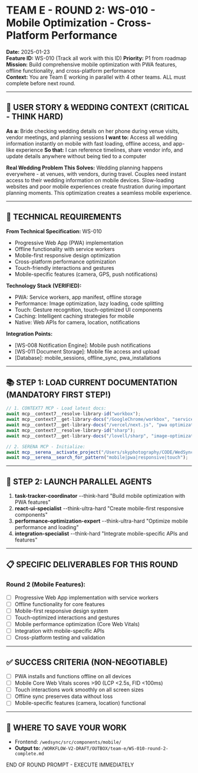 # TEAM E - ROUND 2: WS-010 - Mobile Optimization - Cross-Platform Performance

**Date:** 2025-01-23  
**Feature ID:** WS-010 (Track all work with this ID)
**Priority:** P1 from roadmap  
**Mission:** Build comprehensive mobile optimization with PWA features, offline functionality, and cross-platform performance  
**Context:** You are Team E working in parallel with 4 other teams. ALL must complete before next round.

---

## 🎯 USER STORY & WEDDING CONTEXT (CRITICAL - THINK HARD)

**As a:** Bride checking wedding details on her phone during venue visits, vendor meetings, and planning sessions
**I want to:** Access all wedding information instantly on mobile with fast loading, offline access, and app-like experience
**So that:** I can reference timelines, share vendor info, and update details anywhere without being tied to a computer

**Real Wedding Problem This Solves:**
Wedding planning happens everywhere - at venues, with vendors, during travel. Couples need instant access to their wedding information on mobile devices. Slow-loading websites and poor mobile experiences create frustration during important planning moments. This optimization creates a seamless mobile experience.

---

## 🎯 TECHNICAL REQUIREMENTS

**From Technical Specification:** WS-010
- Progressive Web App (PWA) implementation
- Offline functionality with service workers
- Mobile-first responsive design optimization
- Cross-platform performance optimization
- Touch-friendly interactions and gestures
- Mobile-specific features (camera, GPS, push notifications)

**Technology Stack (VERIFIED):**
- PWA: Service workers, app manifest, offline storage
- Performance: Image optimization, lazy loading, code splitting
- Touch: Gesture recognition, touch-optimized UI components
- Caching: Intelligent caching strategies for mobile
- Native: Web APIs for camera, location, notifications

**Integration Points:**
- [WS-008 Notification Engine]: Mobile push notifications
- [WS-011 Document Storage]: Mobile file access and upload
- [Database]: mobile_sessions, offline_sync, pwa_installations

---

## 📚 STEP 1: LOAD CURRENT DOCUMENTATION (MANDATORY FIRST STEP!)

```typescript
// 1. CONTEXT7 MCP - Load latest docs:
await mcp__context7__resolve-library-id("workbox");
await mcp__context7__get-library-docs("/GoogleChrome/workbox", "service-workers pwa", 4000);
await mcp__context7__get-library-docs("/vercel/next.js", "pwa optimization", 3000);
await mcp__context7__resolve-library-id("sharp");
await mcp__context7__get-library-docs("/lovell/sharp", "image-optimization", 2000);

// 2. SERENA MCP - Initialize:
await mcp__serena__activate_project("/Users/skyphotography/CODE/WedSync-2.0/WedSync2/wedsync");
await mcp__serena__search_for_pattern("mobile|pwa|responsive|touch");
```

---

## 🚀 STEP 2: LAUNCH PARALLEL AGENTS

1. **task-tracker-coordinator** --think-hard "Build mobile optimization with PWA features"
2. **react-ui-specialist** --think-ultra-hard "Create mobile-first responsive components"
3. **performance-optimization-expert** --think-ultra-hard "Optimize mobile performance and loading"
4. **integration-specialist** --think-hard "Integrate mobile-specific APIs and features"

---

## 📋 SPECIFIC DELIVERABLES FOR THIS ROUND

### Round 2 (Mobile Features):
- [ ] Progressive Web App implementation with service workers
- [ ] Offline functionality for core features
- [ ] Mobile-first responsive design system
- [ ] Touch-optimized interactions and gestures
- [ ] Mobile performance optimization (Core Web Vitals)
- [ ] Integration with mobile-specific APIs
- [ ] Cross-platform testing and validation

---

## ✅ SUCCESS CRITERIA (NON-NEGOTIABLE)

- [ ] PWA installs and functions offline on all devices
- [ ] Mobile Core Web Vitals scores >90 (LCP <2.5s, FID <100ms)
- [ ] Touch interactions work smoothly on all screen sizes
- [ ] Offline sync preserves data without loss
- [ ] Mobile-specific features (camera, location) functional

---

## 💾 WHERE TO SAVE YOUR WORK

- Frontend: `/wedsync/src/components/mobile/`
- **Output to:** `/WORKFLOW-V2-DRAFT/OUTBOX/team-e/WS-010-round-2-complete.md`

END OF ROUND PROMPT - EXECUTE IMMEDIATELY